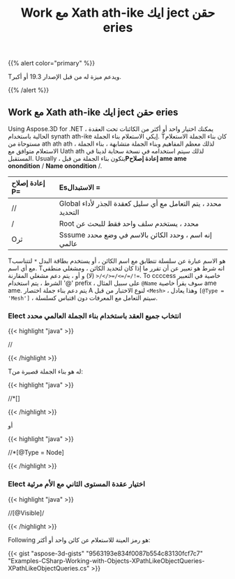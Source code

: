 ﻿---
title: Work مع Xath ath-ike ايك ject حقن eries
type: docs
weight: 120
url: /ar/net/work-with-xpath-like-object-queries/
description: Using Aspose.3D for .NET ، يمكنك اختيار واحد أو أكثر من الكائنات تحت العقدة الحالية باستخدام synath ath-ike إيكي الاستعلام بناء الجملة. Tكان بناء الجملة الاستعلام مستوحاة من ath ath ath ، لذلك معظم المفاهيم وبناء الجملة متشابهة ، بناء الجملة الاستعلام متوافق مع Uath ath لذلك سيتم استخدامه في نسخة سحابة لدينا في المستقبل.
---
{{% alert color="primary" %}} 

Tويدعم ميزة له من قبل الإصدار 19.3 أو أكبر.

{{% /alert %}} 
## **Work مع Xath ath-ike ايك ject حقن eries**
Using Aspose.3D for .NET ، يمكنك اختيار واحد أو أكثر من الكائنات تحت العقدة الحالية باستخدام synath ath-ike إيكي الاستعلام بناء الجملة. Tكان بناء الجملة الاستعلام مستوحاة من ath ath ath ، لذلك معظم المفاهيم وبناء الجملة متشابهة ، بناء الجملة الاستعلام متوافق مع Uath ath لذلك سيتم استخدامه في نسخة سحابة لدينا في المستقبل. Usually ، يتكون بناء الجملة من قبل**Pإعادة إصلاح ame ame onondition** / **Name onondition** /.

|**إعادة إصلاح P=**|**Esالاستبدال =**|
|:- |:- |
|// |Global محدد ، يتم التعامل مع أي سليل كعقدة الجذر لأداء التحديد|
|/|Root محدد ، يستخدم سلف واحد فقط للبحث عن|
|Oثر|Sssume إنه اسم ، وحدد الكائن بالاسم في وضع محدد عالمي|
Tهو الاسم عبارة عن سلسلة تتطابق مع اسم الكائن ، أو يستخدم بطاقة البدل `*` لتتناسب مع أي اسم. Tانه شرط هو تعبير عن أن تقرر ما إذا كان لتحديد الكائن ، ومشغلي منطقي (لا) و أو ، يتم دعم مشغلي المقارنة `>/</>=/<=/=/!=`. To ccccess خاصية في التعبير الشرط ، يتم استخدام '@' prefix ، على سبيل المثال `@Name` سوف يقرأ خاصية ame ame. يتم دعم بناء جملة اختصار A لنوع الاختبار من قبل `<Mesh>` ، وهذا يعادل `[@Type = 'Mesh']` ، سيتم التعامل مع المعرفات دون اقتباس كسلسلة.
### **Elect انتخاب جميع العقد باستخدام بناء الجملة العالمي محدد**
{{< highlight "java" >}}

 //<Node>

{{< /highlight >}}

Tله هو بناء الجملة قصيرة من:

{{< highlight "java" >}}

 //*[<Node>]

{{< /highlight >}}

أو

{{< highlight "java" >}}

 //*[@Type = Node]

{{< /highlight >}}
### **Elect اختيار عقدة المستوى الثاني مع الأم مرئية**
{{< highlight "java" >}}

 //<Node>[@Visible]/<Node>

{{< /highlight >}}

Following هو رمز العينة للاستعلام عن كائن واحد أو أكثر:

{{< gist "aspose-3d-gists" "9563193e834f0087b554c83130fcf7c7" "Examples-CSharp-Working-with-Objects-XPathLikeObjectQueries-XPathLikeObjectQueries.cs" >}}

